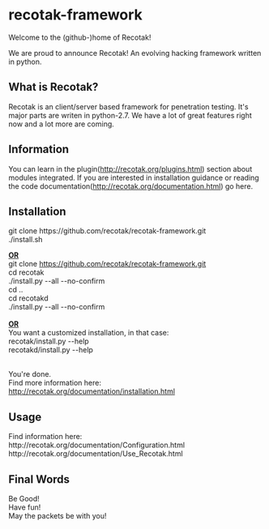 # recotak-framework

Welcome to the (github-)home of Recotak!

We are proud to announce Recotak! An evolving hacking framework written in python.

<h2>What is Recotak?</h2>

Recotak is an client/server based framework for penetration testing. It's major parts are writen in python-2.7.
We have a lot of great features right now and a lot more are coming.

<h2>Information</h2>

You can learn in the plugin(http://recotak.org/plugins.html) section about modules integrated. If you are interested in
installation guidance or reading the code documentation(http://recotak.org/documentation.html) go here.

<h2>Installation</h2>
git clone https://github.com/recotak/recotak-framework.git<br>
./install.sh<br>

<b><u>OR</u></b><br>
git clone https://github.com/recotak/recotak-framework.git<br>
cd recotak<br>
./install.py --all --no-confirm<br>
cd ..<br>
cd recotakd<br>
./install.py --all --no-confirm<br>
<br>
<b><u>OR</u></b><br>
You want a customized installation, in that case:<br>
recotak/install.py --help<br>
recotakd/install.py --help<br>
<br>

You're done.<br>
Find more information here: http://recotak.org/documentation/installation.html

<h2>Usage</h2>
Find information here: <br>
http://recotak.org/documentation/Configuration.html<br>
http://recotak.org/documentation/Use_Recotak.html<br>

<h2>Final Words</h2>

Be Good!<br>
Have fun!<br>
May the packets be with you!<br>
